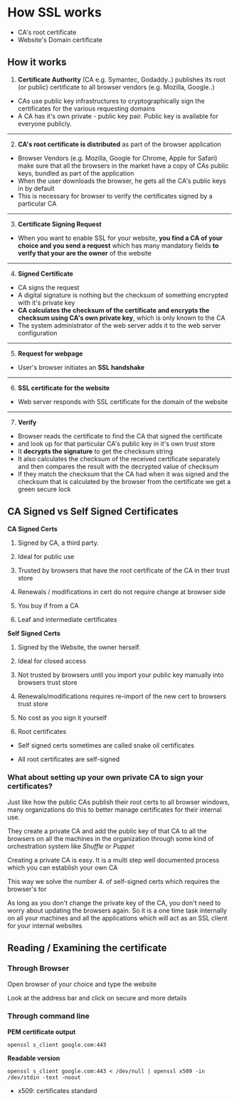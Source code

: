 # How SSL works

- CA's root certificate
- Website's Domain certificate

## How it works

1. **Certificate Authority** (CA e.g. Symantec, Godaddy..) publishes its root (or public) certificate to all browser vendors (e.g. Mozilla, Google..)

- CAs use public key infrastructures to cryptographically sign the certificates for the various requesting domains
- A CA has it's own private - public key pair. Public key is available for everyone publicly.

---

2. **CA's root certificate is distributed** as part of the browser application

- Browser Vendors (e.g. Mozilla, Google for Chrome, Apple for Safari) make sure that all the browsers in the market have a copy of CAs public keys, bundled as part of the application
- When the user downloads the browser, he gets all the CA's public keys in by default
- This is necessary for browser to verify the certificates signed by a particular CA

---

3. **Certificate Signing Request**

- When you want to enable SSL for your website, **you find a CA of your choice and you send a request** which has many mandatory fields **to verify that your are the owner** of the website

---

4. **Signed Certificate**

- CA signs the request
- A digital signature is nothing but the checksum of something encrypted with it's private key
- **CA calculates the checksum of the certificate and encrypts the checksum using CA's own private key**, which is only known to the CA
- The system administrator of the web server adds it to the web server configuration

---

5. **Request for webpage**

- User's browser initiates an **SSL handshake**

---

6. **SSL certificate for the website**

- Web server responds with SSL certificate for the domain of the website

---

7. **Verify**

- Browser reads the certificate to find the CA that signed the certificate
- and look up for that particular CA's public key in it's own trust store
- It **decrypts the signature** to get the checksum string
- It also calculates the checksum of the received certificate separately and then compares the result with the decrypted value of checksum
- If they match the checksum that the CA had when it was signed and the checksum that is calculated by the browser from the certificate we get a green secure lock

## CA Signed vs Self Signed Certificates

**CA Signed Certs**

1. Signed by CA, a third party.

2. Ideal for public use

3. Trusted by browsers that have the root certificate of the CA in their trust store

4. Renewals / modifications in cert do not require change at browser side

5. You buy if from a CA

6. Leaf and intermediate certificates

**Self Signed Certs**

1. Signed by the Website, the owner herself.

2. Ideal for closed access

3. Not trusted by browsers until you import your public key manually into browsers trust store

4. Renewals/modifications requires re-import of the new cert to browsers trust store

5. No cost as you sign it yourself

6. Root certificates

- Self signed certs sometimes are called snake oil certificates

- All root certificates are self-signed

### What about setting up your own private CA to sign your certificates?

Just like how the public CAs publish their root certs to all browser windows, many organizations do this to better manage certificates for their internal use.

They create a private CA and add the public key of that CA to all the browsers on all the machines in the organization through some kind of orchestration system like _Shuffle_ or _Puppet_

Creating a private CA is easy. It is a multi step well documented process which you can establish your own CA

This way we solve the number 4. of self-signed certs which requires the browser's tor

As long as you don't change the private key of the CA, you don't need to worry about updating the browsers again. So it is a one time task internally on all your machines and all the applications which will act as an SSL client for your internal websites

## Reading / Examining the certificate

### Through Browser

Open browser of your choice and type the website

Look at the address bar and click on secure and more details

### Through command line

**PEM certificate output**

```
openssl s_client google.com:443
```

**Readable version**

```
openssl s_client google.com:443 < /dev/null | openssl x509 -in /dev/stdin -text -noout
```

- x509: certificates standard
